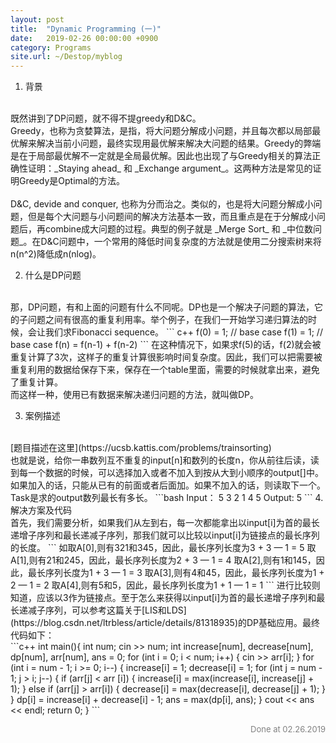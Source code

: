 ```yaml
---
layout: post
title:  "Dynamic Programming (一)"
date:   2019-02-26 00:00:00 +0900
category: Programs
site.url: ~/Destop/myblog
---
```

1. 背景
<br>
既然讲到了DP问题，就不得不提greedy和D&C。
<br>
Greedy，也称为贪婪算法，是指，将大问题分解成小问题，并且每次都以局部最优解来解决当前小问题，最终实现用最优解来解决大问题的结果。Greedy的弊端是在于局部最优解不一定就是全局最优解。因此也出现了与Greedy相关的算法正确性证明：_Staying ahead_ 和 _Exchange argument_。这两种方法是常见的证明Greedy是Optimal的方法。
<br>
<br>
D&C, devide and conquer, 也称为分而治之。类似的，也是将大问题分解成小问题，但是每个大问题与小问题间的解决方法基本一致，而且重点是在于分解成小问题后，再combine成大问题的过程。典型的例子就是 _Merge Sort_ 和 _中位数问题_。在D&C问题中，一个常用的降低时间复杂度的方法就是使用二分搜索树来将n(n^2)降低成n(nlog)。

2. 什么是DP问题
<br>
那，DP问题，有和上面的问题有什么不同呢。DP也是一个解决子问题的算法，它的子问题之间有很高的重复利用率。举个例子，在我们一开始学习递归算法的时候，会让我们求Fibonacci sequence。
``` c++
f(0) = 1;   // base case
f(1) = 1;   // base case
f(n) = f(n-1) + f(n-2)
```
在这种情况下，如果求f(5)的话，f(2)就会被重复计算了3次，这样子的重复计算很影响时间复杂度。因此，我们可以把需要被重复利用的数据给保存下来，保存在一个table里面，需要的时候就拿出来，避免了重复计算。
<br>
而这样一种，使用已有数据来解决递归问题的方法，就叫做DP。

3. 案例描述
<br>
[题目描述在这里](https://ucsb.kattis.com/problems/trainsorting)
<br>
也就是说，给你一串数列互不重复的input[n]和数列的长度n，你从前往后读，读到每一个数据的时候，可以选择加入或者不加入到按从大到小顺序的output[]中。如果加入的话，只能从已有的前面或者后面加。如果不加入的话，则读取下一个。Task是求的output数列最长有多长。
```bash
Input：
5
3 2 1 4 5
Output:
5
```
4. 解决方案及代码
<br>
首先，我们需要分析，如果我们从左到右，每一次都能拿出以input[i]为首的最长递增子序列和最长递减子序列，那我们就可以比较以input[i]为链接点的最长序列的长度。
```
如取A[0],则有321和345，因此，最长序列长度为3 + 3 — 1 = 5
取A[1],则有21和245，因此，最长序列长度为2 + 3 — 1 = 4
取A[2],则有1和145，因此，最长序列长度为1 + 3 — 1 = 3
取A[3],则有4和45，因此，最长序列长度为1 + 2 — 1 = 2
取A[4],则有5和5，因此，最长序列长度为1 + 1 — 1 = 1
```
进行比较则知道，应该以3作为链接点。至于怎么来获得以input[i]为首的最长递增子序列和最长递减子序列，可以参考这篇关于[LIS和LDS](https://blog.csdn.net/ltrbless/article/details/81318935)的DP基础应用。最终代码如下：
<br>
```c++
int main(){
    int num;
    cin >> num;
    int increase[num], decrease[num], dp[num], arr[num], ans = 0;
    for (int i = 0; i < num; i++) {
        cin >> arr[i];
    }
    for (int i = num - 1; i >= 0; i--) {
        increase[i] = 1;
        decrease[i] = 1;
        for (int j = num - 1; j > i; j--) {
            if (arr[j] < arr [i]) {
                increase[i] = max(increase[i], increase[j] + 1);
            } else if (arr[j] > arr[i]) {
                decrease[i] = max(decrease[i], decrease[j] + 1);
            }
        }
        dp[i] = increase[i] + decrease[i] - 1;
        ans = max(dp[i], ans);
    }
    cout << ans << endl;
    return 0;
}
```
<br>
<p align="right"><font size="2" color="grey">Done at 02.26.2019</font></p>
